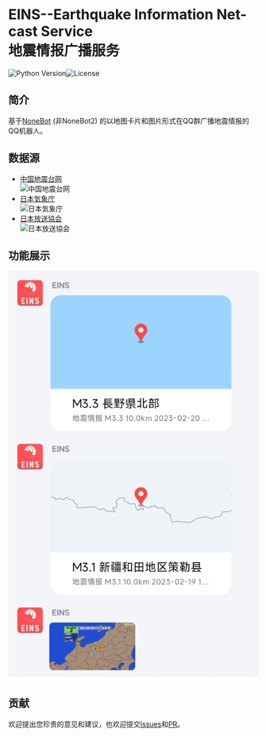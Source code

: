 # EINS--Earthquake Information Net-cast Service<br>地震情报广播服务
![Python Version](https://img.shields.io/badge/Python-3.7%2B-blue)![License](https://img.shields.io/badge/License-MIT-red)
## 简介
基于[NoneBot](https://github.com/nonebot/nonebot) (非NoneBot2) 的以地图卡片和图片形式在QQ群广播地震情报的QQ机器人。
## 数据源
- [中国地震台网](https://news.ceic.ac.cn)<br>![中国地震台网](https://news.ceic.ac.cn/images/logo.gif)
- [日本気象庁](https://www.jma.go.jp)<br>![日本気象庁](https://www.jma.go.jp/jma/jma_top/image/logo.gif)
- [日本放送協会](https://www3.nhk.or.jp)<br>![日本放送協会](https://www3.nhk.or.jp/favicon.ico)
## 功能展示
![demo](/res/demo.png)
## 贡献
欢迎提出您珍贵的意见和建议，也欢迎提交[Issues](https://github.com/Wrg1t/EINS/issues)和[PR](https://github.com/Wrg1t/EINS/pulls)。